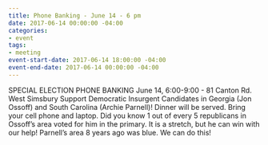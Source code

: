 ```yaml
---
title: Phone Banking - June 14 - 6 pm
date: 2017-06-14 00:00:00 -04:00
categories:
- event
tags:
- meeting
event-start-date: 2017-06-14 18:00:00 -04:00
event-end-date: 2017-06-14 00:00:00 -04:00
---
```


SPECIAL ELECTION PHONE BANKING
June 14, 6:00-9:00 - 81 Canton Rd. West Simsbury 
Support Democratic Insurgent Candidates in Georgia (Jon Ossoff) and South Carolina (Archie Parnell)!  Dinner will be served. Bring your cell phone and laptop.
Did you know 1 out of every 5 republicans in Ossoff’s area voted for him in the primary.  It is a stretch, but he can win with our help! Parnell’s area 8 years ago was blue. We can do this!